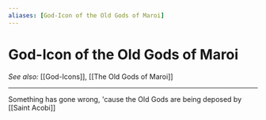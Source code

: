 ```yaml
---
aliases: [God-Icon of the Old Gods of Maroi]
---
```

# God-Icon of the Old Gods of Maroi
*See also:* [[God-Icons]], [[The Old Gods of Maroi]]
___
Something has gone wrong, 'cause the Old Gods are being deposed by [[Saint Acobi]]